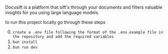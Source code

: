 Docusift is a platform that sift's through your documents and filters valuable insights for you using large language models. 

to run this project locally go through these steps

0. `create a .env file following the format of the .env.example file in the repository and add the required variables`
1. `bun install`
2. `bun run dev`
